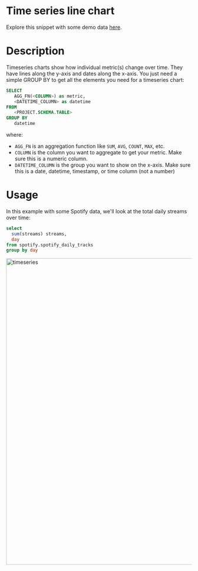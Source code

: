 # Time series line chart

Explore this snippet with some demo data [here](https://count.co/n/B3XjM5dxt4f?vm=e).

# Description

Timeseries charts show how individual metric(s) change over time. They have lines along the y-axis and dates along the x-axis. 
You just need a simple GROUP BY to get all the elements you need for a timeseries chart: 

```sql
SELECT 
   AGG_FN(<COLUMN>) as metric,
   <DATETIME_COLUMN> as datetime
FROM 
   <PROJECT.SCHEMA.TABLE>
GROUP BY
   datetime
```
where: 
- `AGG_FN` is an aggregation function like `SUM`, `AVG`, `COUNT`, `MAX`, etc.
- `COLUMN` is the column you want to aggregate to get your metric. Make sure this is a numeric column.
- `DATETIME_COLUMN` is the group you want to show on the x-axis. Make sure this is a date, datetime, timestamp, or time column (not a number)

# Usage

In this example with some Spotify data, we'll look at the total daily streams over time:

```sql
select
  sum(streams) streams, 
  day 
from spotify.spotify_daily_tracks
group by day
```
<img width="832" alt="timeseries" src="https://user-images.githubusercontent.com/42146708/124672892-b2a62800-de6c-11eb-8240-97e4fa848337.png">
